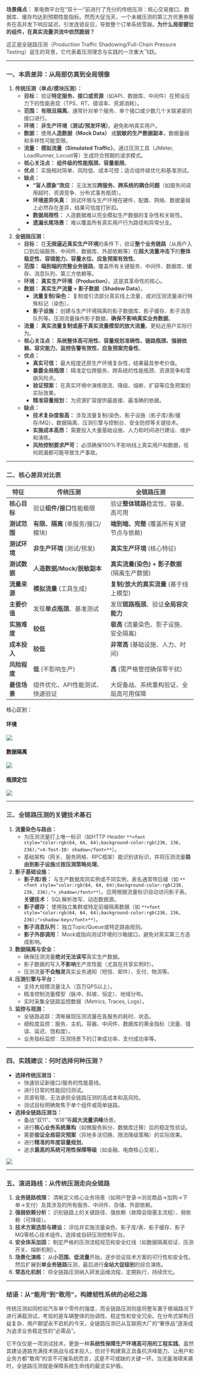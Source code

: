 **<font style="color:rgb(64, 64, 64);">场景痛点：</font>**<font style="color:rgb(64, 64, 64);"> 某电商平台在“双十一”前进行了充分的传统压测：核心交易接口、数据库、缓存均达到预期性能指标。然而大促当天，一个未被压测的第三方优惠券服务在高并发下响应延迟，引发连锁反应，导致整个订单系统雪崩。</font>**<font style="color:rgb(64, 64, 64);">为什么局部健壮的组件，在真实流量洪流中依然脆弱？</font>**

<font style="color:rgb(64, 64, 64);">这正是全链路压测（Production Traffic Shadowing/Full-Chain Pressure Testing）诞生的背景，它代表着压测理念与实践的一次重大飞跃。</font>

---

### <font style="color:rgb(64, 64, 64);">一、本质差异：从局部仿真到全局镜像</font>
1. **<font style="color:rgb(64, 64, 64);">传统压测（单点/模块压测）：</font>**
    - **<font style="color:rgb(64, 64, 64);">目标：</font>**<font style="color:rgb(64, 64, 64);"> </font><font style="color:rgb(64, 64, 64);">验证</font>**<font style="color:rgb(64, 64, 64);">特定服务、接口或资源</font>**<font style="color:rgb(64, 64, 64);">（如API、数据库、中间件）在预设压力下的性能表现（TPS、RT、错误率、资源消耗）。</font>
    - **<font style="color:rgb(64, 64, 64);">范围：</font>**<font style="color:rgb(64, 64, 64);"> </font>**<font style="color:rgb(64, 64, 64);">有限且隔离</font>**<font style="color:rgb(64, 64, 64);">。通常针对单个服务、单个接口或少数几个关联紧密的接口进行。</font>
    - **<font style="color:rgb(64, 64, 64);">环境：</font>**<font style="color:rgb(64, 64, 64);"> </font>**<font style="color:rgb(64, 64, 64);">非生产环境（测试/预发环境）</font>**<font style="color:rgb(64, 64, 64);">。避免影响真实用户。</font>
    - **<font style="color:rgb(64, 64, 64);">数据：</font>**<font style="color:rgb(64, 64, 64);"> </font><font style="color:rgb(64, 64, 64);">使用</font>**<font style="color:rgb(64, 64, 64);">人造数据（Mock Data）</font>**<font style="color:rgb(64, 64, 64);"> </font><font style="color:rgb(64, 64, 64);">或</font>**<font style="color:rgb(64, 64, 64);">脱敏的生产数据副本</font>**<font style="color:rgb(64, 64, 64);">，数据量级和多样性可能受限。</font>
    - **<font style="color:rgb(64, 64, 64);">流量：</font>**<font style="color:rgb(64, 64, 64);"> </font>**<font style="color:rgb(64, 64, 64);">模拟流量（Simulated Traffic）</font>**<font style="color:rgb(64, 64, 64);">。通过压测工具（JMeter, LoadRunner, Locust等）生成符合预期的请求模式。</font>
    - **<font style="color:rgb(64, 64, 64);">核心关注点：</font>**<font style="color:rgb(64, 64, 64);"> </font>**<font style="color:rgb(64, 64, 64);">组件级的性能瓶颈、容量极限</font>**<font style="color:rgb(64, 64, 64);">。</font>
    - **<font style="color:rgb(64, 64, 64);">优点：</font>**<font style="color:rgb(64, 64, 64);"> </font><font style="color:rgb(64, 64, 64);">实施相对简单、风险低、成本可控；适合组件级优化和基准测试。</font>
    - **<font style="color:rgb(64, 64, 64);">缺点：</font>**
        * **<font style="color:rgb(64, 64, 64);">“盲人摸象”效应：</font>**<font style="color:rgb(64, 64, 64);"> </font><font style="color:rgb(64, 64, 64);">无法发现</font>**<font style="color:rgb(64, 64, 64);">跨服务、跨系统的耦合问题</font>**<font style="color:rgb(64, 64, 64);">（如服务间调用超时、资源竞争、分布式事务瓶颈）。</font>
        * **<font style="color:rgb(64, 64, 64);">环境差异失真：</font>**<font style="color:rgb(64, 64, 64);"> </font><font style="color:rgb(64, 64, 64);">测试环境与生产环境在硬件、配置、网络、数据量级上必然存在差异，结果可信度打折扣。</font>
        * **<font style="color:rgb(64, 64, 64);">数据局限性：</font>**<font style="color:rgb(64, 64, 64);"> </font><font style="color:rgb(64, 64, 64);">人造数据难以完全模拟生产数据的复杂性和关联性。</font>
        * **<font style="color:rgb(64, 64, 64);">遗漏长尾场景：</font>**<font style="color:rgb(64, 64, 64);"> </font><font style="color:rgb(64, 64, 64);">难以覆盖所有真实用户行为路径和异常分支。</font>
    - 
2. **<font style="color:rgb(64, 64, 64);">全链路压测：</font>**
    - **<font style="color:rgb(64, 64, 64);">目标：</font>**<font style="color:rgb(64, 64, 64);"> </font><font style="color:rgb(64, 64, 64);">在</font>**<font style="color:rgb(64, 64, 64);">无限逼近真实生产环境</font>**<font style="color:rgb(64, 64, 64);">的条件下，验证</font>**<font style="color:rgb(64, 64, 64);">整个业务链路</font>**<font style="color:rgb(64, 64, 64);">（从用户入口到后端服务、中间件、数据库、外部依赖等）在</font>**<font style="color:rgb(64, 64, 64);">超大流量冲击下</font>**<font style="color:rgb(64, 64, 64);">的</font>**<font style="color:rgb(64, 64, 64);">整体稳定性、容错能力、容量水位、应急预案有效性</font>**<font style="color:rgb(64, 64, 64);">。</font>
    - **<font style="color:rgb(64, 64, 64);">范围：</font>**<font style="color:rgb(64, 64, 64);"> </font>**<font style="color:rgb(64, 64, 64);">端到端的完整业务链路</font>**<font style="color:rgb(64, 64, 64);">。覆盖所有关键服务、中间件、数据库、缓存、消息队列、第三方依赖等。</font>
    - **<font style="color:rgb(64, 64, 64);">环境：</font>**<font style="color:rgb(64, 64, 64);"> </font>**<font style="color:rgb(64, 64, 64);">真实生产环境（Production）</font>**<font style="color:rgb(64, 64, 64);">。这是其革命性的核心。</font>
    - **<font style="color:rgb(64, 64, 64);">数据：</font>**<font style="color:rgb(64, 64, 64);"> </font>**<font style="color:rgb(64, 64, 64);">真实生产流量 + 影子数据（Shadow Data）</font>**<font style="color:rgb(64, 64, 64);">。</font>
        * **<font style="color:rgb(64, 64, 64);">流量复制/染色：</font>**<font style="color:rgb(64, 64, 64);"> </font><font style="color:rgb(64, 64, 64);">复制或引流部分真实线上流量，或对压测流量进行特殊标记（染色）。</font>
        * **<font style="color:rgb(64, 64, 64);">影子设施：</font>**<font style="color:rgb(64, 64, 64);"> </font><font style="color:rgb(64, 64, 64);">创建与生产环境隔离的影子数据库、影子缓存、影子消息队列等。压测流量操作影子数据，</font>**<font style="color:rgb(64, 64, 64);">确保不影响真实业务数据</font>**<font style="color:rgb(64, 64, 64);">。</font>
    - **<font style="color:rgb(64, 64, 64);">流量：</font>**<font style="color:rgb(64, 64, 64);"> </font>**<font style="color:rgb(64, 64, 64);">真实流量复制或基于真实流量模型的放大流量</font>**<font style="color:rgb(64, 64, 64);">。更贴近用户实际行为。</font>
    - **<font style="color:rgb(64, 64, 64);">核心关注点：</font>**<font style="color:rgb(64, 64, 64);"> </font>**<font style="color:rgb(64, 64, 64);">系统整体高可用性、容量规划准确性、链路瓶颈、强弱依赖、容灾能力、监控告警有效性、应急预案完备性</font>**<font style="color:rgb(64, 64, 64);">。</font>
    - **<font style="color:rgb(64, 64, 64);">优点：</font>**
        * **<font style="color:rgb(64, 64, 64);">真实可信：</font>**<font style="color:rgb(64, 64, 64);"> </font><font style="color:rgb(64, 64, 64);">最大程度还原生产环境复杂性，结果最具参考价值。</font>
        * **<font style="color:rgb(64, 64, 64);">暴露全局瓶颈：</font>**<font style="color:rgb(64, 64, 64);"> </font><font style="color:rgb(64, 64, 64);">精准定位跨服务、跨系统的性能瓶颈、资源竞争和雪崩风险点。</font>
        * **<font style="color:rgb(64, 64, 64);">验证预案：</font>**<font style="color:rgb(64, 64, 64);"> </font><font style="color:rgb(64, 64, 64);">在真实环境中演练限流、降级、熔断、扩容等应急预案的实际效果。</font>
        * **<font style="color:rgb(64, 64, 64);">精准容量规划：</font>**<font style="color:rgb(64, 64, 64);"> </font><font style="color:rgb(64, 64, 64);">为资源扩容提供最直接、最准确的依据。</font>
    - **<font style="color:rgb(64, 64, 64);">缺点：</font>**
        * **<font style="color:rgb(64, 64, 64);">技术复杂度极高：</font>**<font style="color:rgb(64, 64, 64);"> </font><font style="color:rgb(64, 64, 64);">涉及流量复制/染色、影子设施（影子库/表/缓存/MQ）、数据隔离、压测引擎与控制台、安全防控等关键技术。</font>
        * **<font style="color:rgb(64, 64, 64);">实施成本高昂：</font>**<font style="color:rgb(64, 64, 64);"> </font><font style="color:rgb(64, 64, 64);">需要投入大量基础设施、人力和时间进行建设、维护和演练。</font>
        * **<font style="color:rgb(64, 64, 64);">风险控制要求严苛：</font>**<font style="color:rgb(64, 64, 64);"> </font><font style="color:rgb(64, 64, 64);">必须确保100%不影响线上真实用户和数据，任何疏漏都可能导致生产事故。</font>

---

### <font style="color:rgb(64, 64, 64);">二、核心差异对比表</font>
| **<font style="color:rgb(64, 64, 64);">特征</font>** | **<font style="color:rgb(64, 64, 64);">传统压测</font>** | **<font style="color:rgb(64, 64, 64);">全链路压测</font>** |
| --- | --- | --- |
| **<font style="color:rgb(64, 64, 64);">核心目标</font>** | <font style="color:rgb(64, 64, 64);">验证</font>**<font style="color:rgb(64, 64, 64);">组件/接口</font>**<font style="color:rgb(64, 64, 64);">性能极限</font> | <font style="color:rgb(64, 64, 64);">验证</font>**<font style="color:rgb(64, 64, 64);">整体链路</font>**<font style="color:rgb(64, 64, 64);">稳定性、容量、高可用</font> |
| **<font style="color:rgb(64, 64, 64);">测试范围</font>** | **<font style="color:rgb(64, 64, 64);">有限、隔离</font>**<font style="color:rgb(64, 64, 64);"> </font><font style="color:rgb(64, 64, 64);">(单服务/接口/模块)</font> | **<font style="color:rgb(64, 64, 64);">端到端、完整</font>**<font style="color:rgb(64, 64, 64);"> </font><font style="color:rgb(64, 64, 64);">(覆盖所有关键节点与依赖)</font> |
| **<font style="color:rgb(64, 64, 64);">测试环境</font>** | **<font style="color:rgb(64, 64, 64);">非生产环境</font>**<font style="color:rgb(64, 64, 64);"> </font><font style="color:rgb(64, 64, 64);">(测试/预发)</font> | **<font style="color:rgb(64, 64, 64);">真实生产环境</font>**<font style="color:rgb(64, 64, 64);"> </font><font style="color:rgb(64, 64, 64);">(核心特征)</font> |
| **<font style="color:rgb(64, 64, 64);">测试数据</font>** | **<font style="color:rgb(64, 64, 64);">人造数据/Mock/脱敏副本</font>** | **<font style="color:rgb(64, 64, 64);">真实流量(染色) + 影子数据</font>**<font style="color:rgb(64, 64, 64);"> </font><font style="color:rgb(64, 64, 64);">(隔离生产数据)</font> |
| **<font style="color:rgb(64, 64, 64);">流量来源</font>** | **<font style="color:rgb(64, 64, 64);">模拟流量</font>**<font style="color:rgb(64, 64, 64);"> </font><font style="color:rgb(64, 64, 64);">(工具生成)</font> | **<font style="color:rgb(64, 64, 64);">复制/放大的真实流量</font>**<font style="color:rgb(64, 64, 64);"> </font><font style="color:rgb(64, 64, 64);">(基于线上模型)</font> |
| **<font style="color:rgb(64, 64, 64);">主要价值</font>** | <font style="color:rgb(64, 64, 64);">发现</font>**<font style="color:rgb(64, 64, 64);">单点瓶颈</font>**<font style="color:rgb(64, 64, 64);">、基准测试</font> | <font style="color:rgb(64, 64, 64);">发现</font>**<font style="color:rgb(64, 64, 64);">链路瓶颈</font>**<font style="color:rgb(64, 64, 64);">、验证</font>**<font style="color:rgb(64, 64, 64);">全局容灾能力</font>** |
| **<font style="color:rgb(64, 64, 64);">实施难度</font>** | **<font style="color:rgb(64, 64, 64);">较低</font>** | **<font style="color:rgb(64, 64, 64);">极高</font>**<font style="color:rgb(64, 64, 64);"> </font><font style="color:rgb(64, 64, 64);">(流量染色、影子设施、安全隔离)</font> |
| **<font style="color:rgb(64, 64, 64);">成本投入</font>** | **<font style="color:rgb(64, 64, 64);">较低</font>** | **<font style="color:rgb(64, 64, 64);">非常高</font>**<font style="color:rgb(64, 64, 64);"> </font><font style="color:rgb(64, 64, 64);">(基础设施、人力、时间)</font> |
| **<font style="color:rgb(64, 64, 64);">风险程度</font>** | **<font style="color:rgb(64, 64, 64);">低</font>**<font style="color:rgb(64, 64, 64);"> </font><font style="color:rgb(64, 64, 64);">(不影响生产)</font> | **<font style="color:rgb(64, 64, 64);">高</font>**<font style="color:rgb(64, 64, 64);"> </font><font style="color:rgb(64, 64, 64);">(需严格管控确保零干扰)</font> |
| **<font style="color:rgb(64, 64, 64);">最佳场景</font>** | <font style="color:rgb(64, 64, 64);">组件优化、API性能测试、快速验证</font> | <font style="color:rgb(64, 64, 64);">大促备战、系统重构验证、全局高可用保障</font> |




核心区别：

#### 环境
![](https://cdn.nlark.com/yuque/0/2025/png/538409/1751427631773-c2c7804c-370f-430e-aa49-5256e95e341f.png)



#### 数据隔离
![](https://cdn.nlark.com/yuque/0/2025/png/538409/1751427662375-5e596c77-baa7-4dd6-9442-df40db63fb36.png)

#### 瓶颈定位
![](https://cdn.nlark.com/yuque/0/2025/png/538409/1751427685423-17a2420d-6656-43e0-bd30-892d98fa13ca.png)



---

### <font style="color:rgb(64, 64, 64);">三、全链路压测的关键技术基石</font>
1. **<font style="color:rgb(64, 64, 64);">流量染色与路由：</font>**
    - <font style="color:rgb(64, 64, 64);">为压测流量打上唯一标识（如HTTP Header</font><font style="color:rgb(64, 64, 64);"> </font>`**<font style="color:rgb(64, 64, 64);background-color:rgb(236, 236, 236);">X-Test-ID: shadow</font>**`<font style="color:rgb(64, 64, 64);">）。</font>
    - <font style="color:rgb(64, 64, 64);">基础架构（网关、服务网格、RPC框架）能识别该标识，并将压测流量</font>**<font style="color:rgb(64, 64, 64);">路由到影子设施</font>**<font style="color:rgb(64, 64, 64);">或</font>**<font style="color:rgb(64, 64, 64);">按压测策略处理</font>**<font style="color:rgb(64, 64, 64);">。</font>
2. **<font style="color:rgb(64, 64, 64);">影子基础设施：</font>**
    - **<font style="color:rgb(64, 64, 64);">影子库/表：</font>**<font style="color:rgb(64, 64, 64);"> </font><font style="color:rgb(64, 64, 64);">与生产数据库同实例或不同实例，表名通常带后缀（如</font><font style="color:rgb(64, 64, 64);"> </font>`**<font style="color:rgb(64, 64, 64);background-color:rgb(236, 236, 236);">_shadow</font>**`<font style="color:rgb(64, 64, 64);">）。应用根据流量标识自动访问影子表。</font>**<font style="color:rgb(64, 64, 64);">关键技术：</font>**<font style="color:rgb(64, 64, 64);"> </font><font style="color:rgb(64, 64, 64);">SQL解析改写、动态数据源。</font>
    - **<font style="color:rgb(64, 64, 64);">影子缓存：</font>**<font style="color:rgb(64, 64, 64);"> </font><font style="color:rgb(64, 64, 64);">使用独立集群或特定前缀隔离数据（如</font><font style="color:rgb(64, 64, 64);"> </font>`**<font style="color:rgb(64, 64, 64);background-color:rgb(236, 236, 236);">shadow:key</font>**`<font style="color:rgb(64, 64, 64);">）。</font>
    - **<font style="color:rgb(64, 64, 64);">影子消息队列：</font>**<font style="color:rgb(64, 64, 64);"> </font><font style="color:rgb(64, 64, 64);">独立Topic/Queue或特定路由规则。</font>
    - **<font style="color:rgb(64, 64, 64);">影子外部调用：</font>**<font style="color:rgb(64, 64, 64);"> </font><font style="color:rgb(64, 64, 64);">Mock或指向测试环境的沙箱接口，避免对真实第三方造成影响。</font>
3. **<font style="color:rgb(64, 64, 64);">数据隔离与安全：</font>**
    - <font style="color:rgb(64, 64, 64);">确保压测流量</font>**<font style="color:rgb(64, 64, 64);">绝对无法读写</font>**<font style="color:rgb(64, 64, 64);">真实生产数据。</font>
    - <font style="color:rgb(64, 64, 64);">影子数据的写入</font>**<font style="color:rgb(64, 64, 64);">不影响</font>**<font style="color:rgb(64, 64, 64);">生产库性能（尤其在共享实例时）。</font>
    - <font style="color:rgb(64, 64, 64);">压测流量</font>**<font style="color:rgb(64, 64, 64);">不会触发</font>**<font style="color:rgb(64, 64, 64);">真实业务通知（短信、邮件）、支付、物流等。</font>
4. **<font style="color:rgb(64, 64, 64);">压测引擎与平台：</font>**
    - <font style="color:rgb(64, 64, 64);">支持大规模流量注入（百万QPS以上）。</font>
    - <font style="color:rgb(64, 64, 64);">精准控制流量模型（脉冲、斜坡、恒定）、地域分布。</font>
    - <font style="color:rgb(64, 64, 64);">实时采集全链路监控数据（Metrics, Traces, Logs）。</font>
5. **<font style="color:rgb(64, 64, 64);">监控与观测：</font>**
    - <font style="color:rgb(64, 64, 64);">全链路追踪：清晰展现压测流量在各服务的耗时、状态。</font>
    - <font style="color:rgb(64, 64, 64);">细粒度监控：服务、主机、容器、中间件、数据库的黄金指标（流量、错误、延迟、饱和度）。</font>
    - <font style="color:rgb(64, 64, 64);">业务指标监控：压测场景下的订单成功率、支付成功率等。</font>

---

### <font style="color:rgb(64, 64, 64);">四、实践建议：何时选择何种压测？</font>
+ **<font style="color:rgb(64, 64, 64);">选择传统压测当：</font>**
    - <font style="color:rgb(64, 64, 64);">快速验证新接口/服务的性能基线。</font>
    - <font style="color:rgb(64, 64, 64);">进行日常的性能回归测试。</font>
    - <font style="color:rgb(64, 64, 64);">资源有限，无法承担全链路压测的高成本和高风险。</font>
    - <font style="color:rgb(64, 64, 64);">测试目标明确聚焦于单个组件或简单链路。</font>
+ **<font style="color:rgb(64, 64, 64);">选择全链路压测当：</font>**
    - <font style="color:rgb(64, 64, 64);">备战“双11”、“618”等</font>**<font style="color:rgb(64, 64, 64);">超大流量洪峰</font>**<font style="color:rgb(64, 64, 64);">场景。</font>
    - <font style="color:rgb(64, 64, 64);">进行</font>**<font style="color:rgb(64, 64, 64);">核心业务系统重构</font>**<font style="color:rgb(64, 64, 64);">（如微服务拆分、数据库迁移）后的稳定性验证。</font>
    - <font style="color:rgb(64, 64, 64);">需要</font>**<font style="color:rgb(64, 64, 64);">验证全局容灾预案</font>**<font style="color:rgb(64, 64, 64);">（异地多活切换、限流降级策略）的实际效果。</font>
    - <font style="color:rgb(64, 64, 64);">进行</font>**<font style="color:rgb(64, 64, 64);">精准的年度容量规划</font>**<font style="color:rgb(64, 64, 64);">。</font>
    - <font style="color:rgb(64, 64, 64);">追求</font>**<font style="color:rgb(64, 64, 64);">最高的系统可用性保障等级</font>**<font style="color:rgb(64, 64, 64);">（如金融、电商核心交易）。</font>

![](https://cdn.nlark.com/yuque/0/2025/png/538409/1751427743554-11e8f40b-5370-451c-83b2-334c305a3d36.png)

---

### <font style="color:rgb(64, 64, 64);">五、演进路线：从传统压测走向全链路</font>
1. **<font style="color:rgb(64, 64, 64);">业务链路梳理：</font>**<font style="color:rgb(64, 64, 64);"> </font><font style="color:rgb(64, 64, 64);">清晰定义核心业务场景（如用户登录->浏览商品->加购->下单->支付）及其涉及的所有服务、中间件、存储、外部依赖。</font>
2. **<font style="color:rgb(64, 64, 64);">强弱依赖分析：</font>**<font style="color:rgb(64, 64, 64);"> </font><font style="color:rgb(64, 64, 64);">识别链路上的关键路径、强依赖（故障会阻塞主流程）、弱依赖（可降级）。</font>
3. **<font style="color:rgb(64, 64, 64);">技术方案选型与建设：</font>**<font style="color:rgb(64, 64, 64);"> </font><font style="color:rgb(64, 64, 64);">评估并实施流量染色、影子库/表、影子缓存、影子MQ等核心技术组件。选择或自研压测控制平台。</font>
4. **<font style="color:rgb(64, 64, 64);">安全体系加固：</font>**<font style="color:rgb(64, 64, 64);"> </font><font style="color:rgb(64, 64, 64);">制定严格的压测流程规范和安全红线（如数据隔离验证、压测开关、熔断机制）。</font>
5. **<font style="color:rgb(64, 64, 64);">场景化演练：</font>**<font style="color:rgb(64, 64, 64);"> </font><font style="color:rgb(64, 64, 64);">从</font>**<font style="color:rgb(64, 64, 64);">小范围、低流量</font>**<font style="color:rgb(64, 64, 64);">开始，逐步验证技术方案的可行性和安全性。然后扩展到</font>**<font style="color:rgb(64, 64, 64);">单业务链路</font>**<font style="color:rgb(64, 64, 64);">压测，最后进行</font>**<font style="color:rgb(64, 64, 64);">全站大促级别</font>**<font style="color:rgb(64, 64, 64);">的综合演练。</font>
6. **<font style="color:rgb(64, 64, 64);">常态化机制：</font>**<font style="color:rgb(64, 64, 64);"> </font><font style="color:rgb(64, 64, 64);">将全链路压测纳入研发运维流程，定期执行，持续优化。</font>

---

### <font style="color:rgb(64, 64, 64);">结语：从“能用”到“敢用”，构建韧性系统的必经之路</font>
<font style="color:rgb(64, 64, 64);">传统压测如同检验汽车单个零件的强度，而全链路压测则是将整车置于极端路况下进行满载测试，考验的是车辆整体的协调性、稳定性和安全冗余。在分布式架构日益复杂、用户期望永不宕机的今天，全链路压测已从互联网大厂的“奢侈品”逐渐成为追求业务稳定性的“必需品”。</font>

<font style="color:rgb(64, 64, 64);">它不仅仅是一项测试技术，更是一种</font>**<font style="color:rgb(64, 64, 64);">系统性保障生产环境高可用的工程实践</font>**<font style="color:rgb(64, 64, 64);">。虽然其建设道路充满技术挑战与成本投入，但对于构建真正具备抗洪峰能力、让用户和业务方都“敢用”的坚不可摧系统而言，这是不可或缺的关键一环。当流量海啸来袭时，全链路压测就是保障系统生命线的最坚实护盾。</font>



